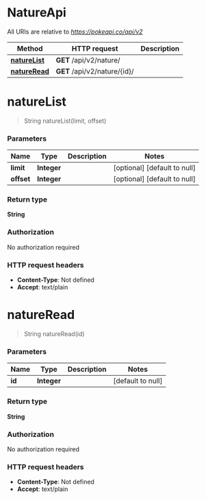 # NatureApi

All URIs are relative to *https://pokeapi.co/api/v2*

Method | HTTP request | Description
------------- | ------------- | -------------
[**natureList**](NatureApi.md#natureList) | **GET** /api/v2/nature/ | 
[**natureRead**](NatureApi.md#natureRead) | **GET** /api/v2/nature/{id}/ | 


<a name="natureList"></a>
# **natureList**
> String natureList(limit, offset)



### Parameters

Name | Type | Description  | Notes
------------- | ------------- | ------------- | -------------
 **limit** | **Integer**|  | [optional] [default to null]
 **offset** | **Integer**|  | [optional] [default to null]

### Return type

**String**

### Authorization

No authorization required

### HTTP request headers

- **Content-Type**: Not defined
- **Accept**: text/plain

<a name="natureRead"></a>
# **natureRead**
> String natureRead(id)



### Parameters

Name | Type | Description  | Notes
------------- | ------------- | ------------- | -------------
 **id** | **Integer**|  | [default to null]

### Return type

**String**

### Authorization

No authorization required

### HTTP request headers

- **Content-Type**: Not defined
- **Accept**: text/plain

